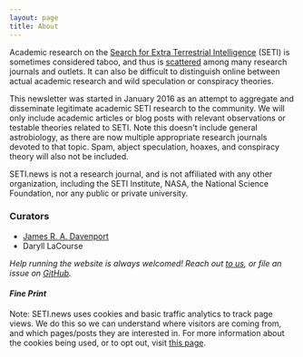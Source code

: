 ```yaml
---
layout: page
title: About
---
```


Academic research on the [Search for Extra Terrestrial Intelligence](https://en.wikipedia.org/wiki/Search_for_extraterrestrial_intelligence) (SETI) is sometimes considered taboo, and thus is [scattered](http://sites.psu.edu/astrowright/2015/07/25/what-is-the-h-index-of-seti/) among many research journals and outlets. It can also be difficult to distinguish online between actual academic research and wild speculation or conspiracy theories.


This newsletter was started in January 2016 as an attempt to aggregate and disseminate legitimate academic SETI research to the community. We will only include academic articles or blog posts with relevant observations or testable theories related to SETI. Note this doesn't include general astrobiology, as there are now multiple appropriate research journals devoted to that topic. Spam, abject speculation, hoaxes, and conspiracy theory will also not be included. 


SETI.news is not a research journal, and is not affiliated with any other organization, including the SETI Institute, NASA, the National Science Foundation, nor any public or private university.


### Curators

- [James R. A. Davenport](http://jradavenport.github.io)
- Daryll LaCourse 

*Help running the website is always welcomed! Reach out [to us](https://twitter.com/jradavenport), or file an issue on [GitHub](https://github.com/jradavenport/setinews/tree/gh-pages).*


#### *Fine Print*
Note: SETI.news uses cookies and basic traffic analytics to track page views. We do this so we can understand where visitors are coming from, and which pages/posts they are interested in. For more information about the cookies being used, or to opt out, visit [this page](http://statcounter.com/about/cookies/).